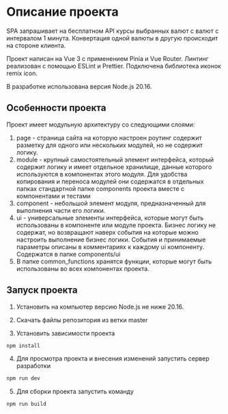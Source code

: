 # Описание проекта

SPA запрашивает на бесплатном API курсы выбранных валют с валют с интервалом 1 минута. Конвертация одной валюты в другую происходит на стороне клиента.

Проект написан на Vue 3 с применением Pinia и Vue Router. Линтинг реализован с помощью ESLint и Prettier. Подключена библиотека иконок remix icon.

В разработке использована версия Node.js 20.16.

## Особенности проекта

Проект имеет модульную архитектуру со следующими слоями:

1. page - страница сайта на которую настроен роутинг содержит разметку для одного или нескольких модулей, но не содержит логику.
2. module - крупный самостоятельный элемент интерфейса, который содержит логику и имеет отдельное хранилище, данные которого используются в компонентах этого модуля. Для удобства копирования и переноса модулей они содержатся в отдельных папках стандартной папке components проекта вместе с компонентами и тестами
3. component - небольшой элемент модуля, предназначенный для выполнения части его логики.
4. ui - универсальные элементы интерфейса, которые могут быть использованы в компоненте или модуле проекта. Бизнес логику не содержат, но возвращают наверх события на которые можно настроить выполнение бизнес логики. События и принимаемые параметры описаны в комментариях к каждому ui компоненту. Содержатся в папке components/ui
5. В папке common_functions хранятся функции, которые могут быть использованы во всех компонентах проекта.

## Запуск проекта

1. Установить на компьютер версию Node.js не ниже 20.16.

2. Скачать файлы репозитория из ветки master

3. Установить зависимости проекта

```bash
npm install
```

4. Для просмотра проекта и внесения изменений запустить сервер разработки

```bash
npm run dev
```

5. Для сборки проекта запустить команду

```bash
npm run build
```
